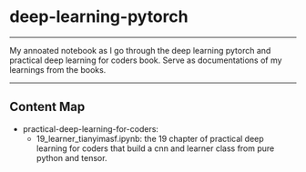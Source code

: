 # deep-learning-pytorch

---

My annoated notebook as I go through the deep learning pytorch and practical deep learning for coders book. Serve as documentations of my learnings from the books.

---

## Content Map

- practical-deep-learning-for-coders:
    - 19_learner_tianyimasf.ipynb: the 19 chapter of practical deep learning for coders that build a cnn and learner class from pure python and tensor. 